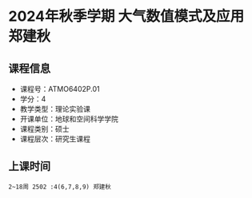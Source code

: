 # 2024年秋季学期 大气数值模式及应用 郑建秋






## 课程信息

- 课程号：ATMO6402P.01
- 学分：4
- 教学类型：理论实验课
- 开课单位：地球和空间科学学院
- 课程类别：硕士
- 课程层次：研究生课程

## 上课时间

```
2~18周 2502 :4(6,7,8,9) 郑建秋
```

